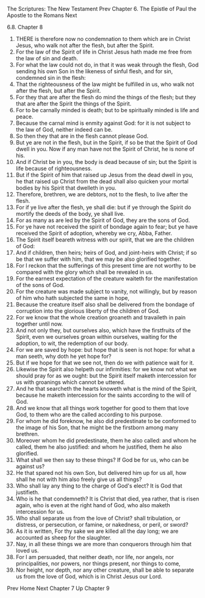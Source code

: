 The Scriptures: The New Testament
Prev
Chapter 6. The Epistle of Paul the Apostle to the Romans
Next

6.8. Chapter 8
1. THERE is therefore now no condemnation to them which are in Christ Jesus, who walk not after the flesh, but after the Spirit.
2. For the law of the Spirit of life in Christ Jesus hath made me free from the law of sin and death.
3. For what the law could not do, in that it was weak through the flesh, God sending his own Son in the likeness of sinful flesh, and for sin, condemned sin in the flesh:
4. That the righteousness of the law might be fulfilled in us, who walk not after the flesh, but after the Spirit.
5. For they that are after the flesh do mind the things of the flesh; but they that are after the Spirit the things of the Spirit.
6. For to be carnally minded is death; but to be spiritually minded is life and peace.
7. Because the carnal mind is enmity against God: for it is not subject to the law of God, neither indeed can be.
8. So then they that are in the flesh cannot please God.
9. But ye are not in the flesh, but in the Spirit, if so be that the Spirit of God dwell in you. Now if any man have not the Spirit of Christ, he is none of his.
10. And if Christ be in you, the body is dead because of sin; but the Spirit is life because of righteousness.
11. But if the Spirit of him that raised up Jesus from the dead dwell in you, he that raised up Christ from the dead shall also quicken your mortal bodies by his Spirit that dwelleth in you.
12. Therefore, brethren, we are debtors, not to the flesh, to live after the flesh.
13. For if ye live after the flesh, ye shall die: but if ye through the Spirit do mortify the deeds of the body, ye shall live.
14. For as many as are led by the Spirit of God, they are the sons of God.
15. For ye have not received the spirit of bondage again to fear; but ye have received the Spirit of adoption, whereby we cry, Abba, Father.
16. The Spirit itself beareth witness with our spirit, that we are the children of God:
17. And if children, then heirs; heirs of God, and joint-heirs with Christ; if so be that we suffer with him, that we may be also glorified together.
18. For I reckon that the sufferings of this present time are not worthy to be compared with the glory which shall be revealed in us.
19. For the earnest expectation of the creature waiteth for the manifestation of the sons of God.
20. For the creature was made subject to vanity, not willingly, but by reason of him who hath subjected the same in hope,
21. Because the creature itself also shall be delivered from the bondage of corruption into the glorious liberty of the children of God.
22. For we know that the whole creation groaneth and travaileth in pain together until now.
23. And not only they, but ourselves also, which have the firstfruits of the Spirit, even we ourselves groan within ourselves, waiting for the adoption, to wit, the redemption of our body.
24. For we are saved by hope: but hope that is seen is not hope: for what a man seeth, why doth he yet hope for?
25. But if we hope for that we see not, then do we with patience wait for it.
26. Likewise the Spirit also helpeth our infirmities: for we know not what we should pray for as we ought: but the Spirit itself maketh intercession for us with groanings which cannot be uttered.
27. And he that searcheth the hearts knoweth what is the mind of the Spirit, because he maketh intercession for the saints according to the will of God.
28. And we know that all things work together for good to them that love God, to them who are the called according to his purpose.
29. For whom he did foreknow, he also did predestinate to be conformed to the image of his Son, that he might be the firstborn among many brethren.
30. Moreover whom he did predestinate, them he also called: and whom he called, them he also justified: and whom he justified, them he also glorified.
31. What shall we then say to these things? If God be for us, who can be against us?
32. He that spared not his own Son, but delivered him up for us all, how shall he not with him also freely give us all things?
33. Who shall lay any thing to the charge of God's elect? It is God that justifieth.
34. Who is he that condemneth? It is Christ that died, yea rather, that is risen again, who is even at the right hand of God, who also maketh intercession for us.
35. Who shall separate us from the love of Christ? shall tribulation, or distress, or persecution, or famine, or nakedness, or peril, or sword?
36. As it is written, For thy sake we are killed all the day long; we are accounted as sheep for the slaughter.
37. Nay, in all these things we are more than conquerors through him that loved us.
38. For I am persuaded, that neither death, nor life, nor angels, nor principalities, nor powers, nor things present, nor things to come,
39. Nor height, nor depth, nor any other creature, shall be able to separate us from the love of God, which is in Christ Jesus our Lord.

Prev
Home
Next
Chapter 7
Up
Chapter 9

